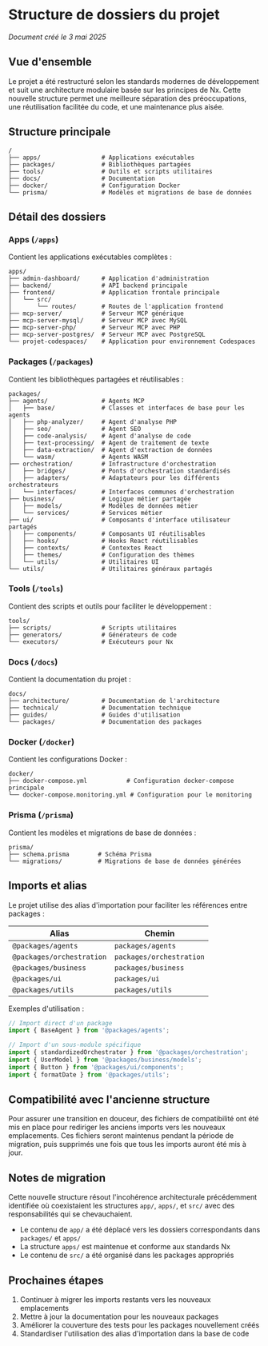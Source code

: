 # Structure de dossiers du projet

*Document créé le 3 mai 2025*

## Vue d'ensemble

Le projet a été restructuré selon les standards modernes de développement et suit une architecture modulaire basée sur les principes de Nx. Cette nouvelle structure permet une meilleure séparation des préoccupations, une réutilisation facilitée du code, et une maintenance plus aisée.

## Structure principale

```
/
├── apps/                 # Applications exécutables
├── packages/             # Bibliothèques partagées
├── tools/                # Outils et scripts utilitaires
├── docs/                 # Documentation
├── docker/               # Configuration Docker
└── prisma/               # Modèles et migrations de base de données
```

## Détail des dossiers

### Apps (`/apps`)

Contient les applications exécutables complètes :

```
apps/
├── admin-dashboard/      # Application d'administration
├── backend/              # API backend principale
├── frontend/             # Application frontale principale
│   └── src/
│       └── routes/       # Routes de l'application frontend
├── mcp-server/           # Serveur MCP générique
├── mcp-server-mysql/     # Serveur MCP avec MySQL
├── mcp-server-php/       # Serveur MCP avec PHP
├── mcp-server-postgres/  # Serveur MCP avec PostgreSQL
└── projet-codespaces/    # Application pour environnement Codespaces
```

### Packages (`/packages`)

Contient les bibliothèques partagées et réutilisables :

```
packages/
├── agents/               # Agents MCP
│   ├── base/             # Classes et interfaces de base pour les agents
│   ├── php-analyzer/     # Agent d'analyse PHP
│   ├── seo/              # Agent SEO
│   ├── code-analysis/    # Agent d'analyse de code
│   ├── text-processing/  # Agent de traitement de texte
│   ├── data-extraction/  # Agent d'extraction de données
│   └── wasm/             # Agents WASM
├── orchestration/        # Infrastructure d'orchestration
│   ├── bridges/          # Ponts d'orchestration standardisés
│   ├── adapters/         # Adaptateurs pour les différents orchestrateurs
│   └── interfaces/       # Interfaces communes d'orchestration
├── business/             # Logique métier partagée
│   ├── models/           # Modèles de données métier
│   └── services/         # Services métier
├── ui/                   # Composants d'interface utilisateur partagés
│   ├── components/       # Composants UI réutilisables
│   ├── hooks/            # Hooks React réutilisables
│   ├── contexts/         # Contextes React
│   ├── themes/           # Configuration des thèmes
│   └── utils/            # Utilitaires UI
└── utils/                # Utilitaires généraux partagés
```

### Tools (`/tools`)

Contient des scripts et outils pour faciliter le développement :

```
tools/
├── scripts/              # Scripts utilitaires
├── generators/           # Générateurs de code
└── executors/            # Exécuteurs pour Nx
```

### Docs (`/docs`)

Contient la documentation du projet :

```
docs/
├── architecture/         # Documentation de l'architecture
├── technical/            # Documentation technique
├── guides/               # Guides d'utilisation
└── packages/             # Documentation des packages
```

### Docker (`/docker`)

Contient les configurations Docker :

```
docker/
├── docker-compose.yml           # Configuration docker-compose principale
└── docker-compose.monitoring.yml # Configuration pour le monitoring
```

### Prisma (`/prisma`)

Contient les modèles et migrations de base de données :

```
prisma/
├── schema.prisma        # Schéma Prisma
└── migrations/          # Migrations de base de données générées
```

## Imports et alias

Le projet utilise des alias d'importation pour faciliter les références entre packages :

| Alias | Chemin |
|-------|--------|
| `@packages/agents` | `packages/agents` |
| `@packages/orchestration` | `packages/orchestration` |
| `@packages/business` | `packages/business` |
| `@packages/ui` | `packages/ui` |
| `@packages/utils` | `packages/utils` |

Exemples d'utilisation :

```typescript
// Import direct d'un package
import { BaseAgent } from '@packages/agents';

// Import d'un sous-module spécifique
import { standardizedOrchestrator } from '@packages/orchestration';
import { UserModel } from '@packages/business/models';
import { Button } from '@packages/ui/components';
import { formatDate } from '@packages/utils';
```

## Compatibilité avec l'ancienne structure

Pour assurer une transition en douceur, des fichiers de compatibilité ont été mis en place pour rediriger les anciens imports vers les nouveaux emplacements. Ces fichiers seront maintenus pendant la période de migration, puis supprimés une fois que tous les imports auront été mis à jour.

## Notes de migration

Cette nouvelle structure résout l'incohérence architecturale précédemment identifiée où coexistaient les structures `app/`, `apps/`, et `src/` avec des responsabilités qui se chevauchaient.

- Le contenu de `app/` a été déplacé vers les dossiers correspondants dans `packages/` et `apps/`
- La structure `apps/` est maintenue et conforme aux standards Nx
- Le contenu de `src/` a été organisé dans les packages appropriés

## Prochaines étapes

1. Continuer à migrer les imports restants vers les nouveaux emplacements
2. Mettre à jour la documentation pour les nouveaux packages
3. Améliorer la couverture des tests pour les packages nouvellement créés
4. Standardiser l'utilisation des alias d'importation dans la base de code
